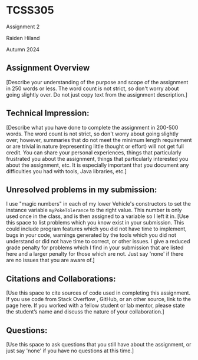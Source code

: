 # TCSS305

Assignment 2

Raiden Hiland

Autumn 2024

## Assignment Overview
[Describe your understanding of the purpose and scope of the assignment
in 250 words or less. The word count is not strict, so don't worry about
going slightly over. Do not just copy text from the assignment description.]

## Technical Impression:
[Describe what you have done to complete the assignment in 200-500 words.
The word count is not strict, so don't worry about going slightly over;
however, summaries that do not meet the minimum length requirement or
are trivial in nature (representing little thought or effort) will not
get full credit. You can share your personal experiences, things that
particularly frustrated you about the assignment, things that particularly
interested you about the assignment, etc. It is especially important that
you document any difficulties you had with tools, Java libraries, etc.]

## Unresolved problems in my submission:
I use "magic numbers" in each of my lower Vehicle's constructors to set the
instance variable `myPokeTolerance` to the right value. This number is only
used once in the class, and is then assigned to a variable so I left it in.
[Use this space to list problems which you know exist in your submission.
This could include program features which you did not have time to implement,
bugs in your code, warnings generated by the tools which you did not
understand or did not have time to correct, or other issues. I give a
reduced grade penalty for problems which I find in your submission that
are listed here and a larger penalty for those which are not. Just say
'none' if there are no issues that you are aware of.]

## Citations and Collaborations:
[Use this space to cite sources of code used in completing this assignment.
If you use code from Stack Overflow , GitHub, or an other source, link to
the page here. If you worked with a fellow student or lab mentor, please
state the student’s name and discuss the nature of your collaboration.]

## Questions:
[Use this space to ask questions that you still have about the assignment,
or just say 'none' if you have no questions at this time.]
